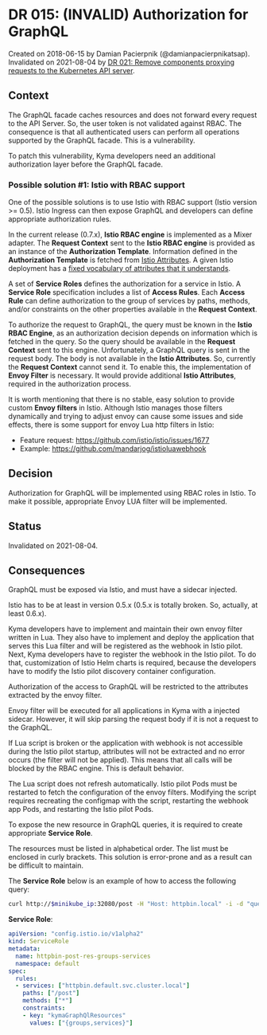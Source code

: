 # DR 015: (INVALID) Authorization for GraphQL

Created on 2018-06-15 by Damian Pacierpnik (@damianpacierpnikatsap).
Invalidated on 2021-08-04 by [DR 021: Remove components proxying requests to the Kubernetes API server](dr-021-Remove-k8s-api-server-proxies.md).

## Context

The GraphQL facade caches resources and does not forward every request to the API Server. So, the user token is not validated against RBAC.
The consequence is that all authenticated users can perform all operations supported by the GraphQL facade.
This is a vulnerability.

To patch this vulnerability, Kyma developers need an additional authorization layer before the GraphQL facade.

### Possible solution #1: Istio with RBAC support

One of the possible solutions is to use Istio with RBAC support (Istio version >= 0.5).
Istio Ingress can then expose GraphQL and developers can define appropriate authorization rules.

In the current release (0.7.x), **Istio RBAC engine** is implemented as a Mixer adapter.
The **Request Context** sent to the **Istio RBAC engine** is provided as an instance of the **Authorization Template**.
Information defined in the **Authorization Template** is fetched from [Istio Attributes](https://istio.io/docs/concepts/policy-and-control/attributes.html).
A given Istio deployment has a [fixed vocabulary of attributes that it understands](https://istio.io/docs/reference/config/mixer/attribute-vocabulary.html).

A set of **Service Roles** defines the authorization for a service in Istio.
A **Service Role** specification includes a list of **Access Rules**.
Each **Access Rule** can define authorization to the group of services by paths, methods, and/or constraints
on the other properties available in the **Request Context**.

To authorize the request to GraphQL, the query must be known in the **Istio RBAC Engine**, as an authorization decision depends on
information which is fetched in the query. So the query should be available in the **Request Context** sent to this engine.
Unfortunately, a GraphQL query is sent in the request body. The body is not available in the **Istio Attributes**.
So, currently the **Request Context** cannot send it. To enable this, the implementation of **Envoy Filter** is necessary.
It would provide additional **Istio Attributes**, required in the authorization process.

It is worth mentioning that there is no stable, easy solution to provide custom **Envoy filters** in Istio.
Although Istio manages those filters dynamically and trying to adjust envoy can cause some issues and side effects,
there is some support for envoy Lua http filters in Istio:
- Feature request: https://github.com/istio/istio/issues/1677
- Example: https://github.com/mandarjog/istioluawebhook

## Decision

Authorization for GraphQL will be implemented using RBAC roles in Istio. To make it possible, appropriate Envoy LUA filter
will be implemented.

## Status

Invalidated on 2021-08-04.

## Consequences

GraphQL must be exposed via Istio, and must have a sidecar injected.

Istio has to be at least in version 0.5.x (0.5.x is totally broken. So, actually, at least 0.6.x).

Kyma developers have to implement and maintain their own envoy filter written in Lua.
They also have to implement and deploy the application that serves this Lua filter and will be registered as the webhook in Istio pilot.
Next, Kyma developers have to register the webhook in the Istio pilot. To do that, customization of Istio Helm charts is required,
because the developers have to modify the Istio pilot discovery container configuration.

Authorization of the access to GraphQL will be restricted to the attributes extracted by the envoy filter.

Envoy filter will be executed for all applications in Kyma with a injected sidecar. However, it will skip parsing the request
body if it is not a request to the GraphQL.

If Lua script is broken or the application with webhook is not accessible during the Istio pilot startup,
attributes will not be extracted and no error occurs (the filter will not be applied).
This means that all calls will be blocked by the RBAC engine. This is default behavior.

The Lua script does not refresh automatically. Istio pilot Pods must be restarted to fetch the configuration of the envoy filters.
Modifying the script requires recreating the configmap with the script, restarting the webhook app Pods, and restarting the Istio pilot Pods.

To expose the new resource in GraphQL queries, it is required to create appropriate **Service Role**.

The resources must be listed in alphabetical order. The list must be enclosed in curly brackets.
This solution is error-prone and as a result can be difficult to maintain.

The **Service Role** below is an example of how to access the following query:

```bash
curl http://$minikube_ip:32080/post -H "Host: httpbin.local" -i -d "query somequery { groups { name } services { id } }"        
```

**Service Role**:

```yaml
apiVersion: "config.istio.io/v1alpha2"
kind: ServiceRole
metadata:
  name: httpbin-post-res-groups-services
  namespace: default
spec:
  rules:
  - services: ["httpbin.default.svc.cluster.local"]
    paths: ["/post"]
    methods: ["*"]
    constraints:
    - key: "kymaGraphQlResources"
      values: ["{groups,services}"]
```

